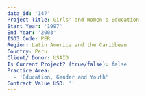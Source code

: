 ```yaml
---
data_id: '147'
Project Title: Girls' and Women's Education
Start Year: '1997'
End Year: '2003'
ISO3 Code: PER
Region: Latin America and the Caribbean
Country: Peru
Client/ Donor: USAID
Is Current Project? (true/false): false
Practice Area:
  - 'Education, Gender and Youth'
Contract Value USD: ''
---
```

